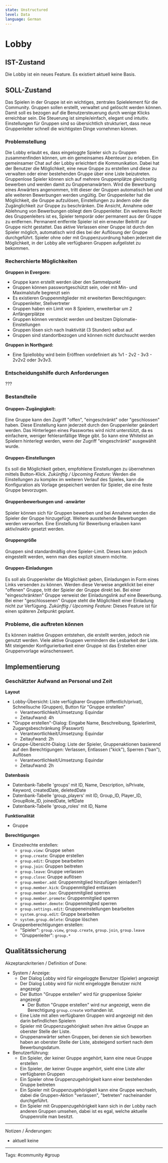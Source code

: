 ```yaml
---
state: Unstructured
level: Data
language: German
---
```

# Lobby

## IST-Zustand

Die Lobby ist ein neues Feature. Es existiert aktuell keine Basis.

## SOLL-Zustand

Das Spielen in der Gruppe ist ein wichtiges, zentrales Spielelement für die Community. Gruppen sollen erstellt, verwaltet und gelöscht werden können. Damit soll es bezogen auf die Benutzersteuerung durch wenige Klicks erreichbar sein. Die Steuerung ist simple/einfach, elegant und intuitiv. Einstellungen für Gruppen sind so übersichtlich strukturiert, dass neue Gruppenleiter schnell die wichtigsten Dinge vornehmen können.

### Problemstellung

Die Lobby erlaubt es, dass eingeloggte Spieler sich zu Gruppen zusammenfinden können, um ein gemeinsames Abenteuer zu erleben. Ein gemeinsamer Chat auf der Lobby erleichtert die Kommunikation. Dabei hat der Benutzer die Möglichkeit, eine neue Gruppe zu erstellen und diese zu verwalten oder einer bestehenden Gruppe über eine Liste beizutreten. Gruppenlose Spieler können sich auf mehrere Gruppenplätze gleichzeitig bewerben und werden damit zu Gruppenanwärtern. Wird die Bewerbung eines Anwärters angenommen, tritt dieser der Gruppen automatisch bei und alle weiteren Bewerbungen werden ungültig. Der Gruppenleiter hat die Möglichkeit, die Gruppe aufzulösen, Einstellungen zu ändern oder die Zugänglichkeit zur Gruppe zu beschränken. Die Ansicht, Annahme oder Ablehnung von Bewerbungen obliegt dem Gruppenleiter. Ein weiteres Recht des Gruppenleiters ist es, Spieler temporär oder permanent aus der Gruppe zu entfernen. Permanent entfernte Spieler ist ein erneuter Beitritt zur Gruppe nicht gestattet. Das aktive Verlassen einer Gruppe ist durch den Spieler möglich, automatisch wird dies bei der Auflösung der Gruppe durchgeführt. Spieler ohne oder mit Gruppenzuordnung haben jederzeit die Möglichkeit, in der Lobby alle verfügbaren Gruppen aufgelistet zu bekommen.

### Recherchierte Möglichkeiten
**Gruppen in Evergore:**
- Gruppe kann erstellt werden über den Sammelpunkt
- Gruppen können passwortgeschützt sein, oder mit Min- und Maximalstufe begrenzt sein
- Es existieren Gruppenmitglieder mit erweiterten Berechtigungen: Gruppenleiter, Stellvertreter
- Gruppen haben ein Limit von 8 Spielern, erweiterbar um 2 Anfängerplätze
- Gruppen können versteckt werden und besitzen Diplomatie-Einstellungen
- Gruppen lösen sich nach Inaktivität (3 Stunden) selbst auf.
- Gruppen sind standortbezogen und können nicht durchsucht werden

**Gruppen in Northgard:**
- Eine Spiellobby wird beim Eröffnen vordefiniert als 1v1 - 2v2 - 3v3 - 2v2v2 oder 3v3v3.

### Entscheidungshilfe durch Anforderungen

???

### Bestandteile
#### Gruppen-Zugängigkeit:
Eine Gruppe kann den Zugriff "offen", "eingeschränkt" oder "geschlossen" haben.
Diese Einstellung kann jederzeit durch den Gruppenleiter geändert werden. Das Hinterlegen eines Passwortes wird nicht unterstützt, da es einfachere, weniger fehleranfällige Wege gibt. So kann eine Whitelist an Spielern hinterlegt werden, wenn der Zugriff "eingeschränkt" ausgewählt wurde.

#### Gruppen-Einstellungen
Es soll die Möglichkeit geben, empfohlene Einstellungen zu übernehmen mittels Button-Klick. 
_Zukünftig / Upcoming Feature:_
Werden die Einstellungen zu komplex im weiteren Verlauf des Spieles, kann die Konfiguration als Vorlage gespeichert werden für Spieler, die eine feste Gruppe bevorzugen.

#### Gruppenbewerbungen und -anwärter
Spieler können sich für Gruppen bewerben und bei Annahme werden die Spieler der Gruppe hinzugefügt. Weitere ausstehende Bewerbungen werden verworfen. Eine Einstellung für Bewerbung erlauben kann aktiv/inaktiv gesetzt werden.

#### Gruppengröße
Gruppen sind standardmäßig ohne Spieler-Limit. Dieses kann jedoch eingestellt werden, wenn man dies explizit steuern möchte.

#### Gruppen-Einladungen
Es soll als Gruppenleiter die Möglichkeit geben, Einladungen in Form eines Links versenden zu können. Werden diese Verweise angeklickt bei einer "offenen" Gruppe, tritt der Spieler der Gruppe direkt bei. Bei einer "eingeschränkten" Gruppe verweist der Einladungslink auf eine Bewerbung. Bei einer "geschlossenen" Gruppe steht die Möglichkeit einer Einladung nicht zur Verfügung.
_Zukünftig / Upcoming Feature:_
Dieses Feature ist für einen späteren Zeitpunkt geplant.

### Probleme, die auftreten können

Es können inaktive Gruppen entstehen, die erstellt werden, jedoch nie genutzt werden.
Viele aktive Gruppen vermindern die Lesbarkeit der Liste.
Mit steigender Konfigurierbarkeit einer Gruppe ist das Erstellen einer Gruppenvorlage wünschenswert.

## Implementierung

### Geschätzter Aufwand an Personal und Zeit

**Layout**

- Lobby-Übersicht: Liste verfügbarer Gruppen (öffentlich/privat), Schnellsuche (Gruppen), Button für "Gruppe erstellen"
  - Verantwortlichkeit/Umsetzung: Equindar
  - Zeitaufwand: 4h
- "Gruppe erstellen"-Dialog: Eingabe Name, Beschreibung, Spielerlimit, Zugangsbeschränkung (Passwort)
  - Verantwortlichkeit/Umsetzung: Equindar
  - Zeitaufwand: 2h
- Gruppe-Übersicht-Dialog: Liste der Spieler, Gruppenaktionen basierend auf den Berechtigungen: Verlassen, Entlassen ("kick"), Sperren ("ban"), Auflösen
  - Verantwortlichkeit/Umsetzung: Equindar
  - Zeitaufwand: 2h

**Datenbasis**

- Datenbank-Tabelle 'groups' mit ID, Name, Description, isPrivate, Keyword, createdDate, deletedDate
- Datenbank-Tabelle 'group_players' mit ID, Group_ID, Player_ID, GroupRole_ID, joinedDate, leftDate
- Datenbank-Tabelle 'group_roles' mit ID, Name

**Funktionalität**

- Gruppe

**Berechtigungen**

- Einzelrechte erstellen:
  - `group.view`: Gruppe sehen
  - `group.create`: Gruppe erstellen
  - `group.edit`: Gruppe bearbeiten
  - `group.join`: Gruppen beitreten
  - `group.leave`: Gruppe verlassen
  - `group.close`: Gruppe auflösen
  - `group.member.add`: Gruppenmitglied hinzufügen (einladen?)
  - `group.member.kick`: Gruppenmitglied entlassen
  - `group.member.ban`: Gruppenmitglied sperren
  - `group.member.promote`: Gruppenmitglied sperren
  - `group.member.demote`: Gruppenmitglied sperren
  - `group.settings.edit`: Gruppeneinstellungen bearbeiten
  - `system.group.edit`: Gruppe bearbeiten
  - `system.group.delete`: Gruppe löschen
- Gruppenberechtigungen erstellen:
  - "Spieler": `group.view`, `group.create`, `group.join`, `group.leave`
  - "Gruppenleiter": `group.*`

## Qualitätssicherung

Akzeptanzkriterien / Definition of Done:

- System / Anzeige:
  - Der Dialog Lobby wird für eingeloggte Benutzer (Spieler) angezeigt
  - Der Dialog Lobby wird für nicht eingeloggte Benutzer nicht angezeigt
  - Der Button "Gruppe erstellen" wird für gruppenlose Spieler angezeigt
    - Der Button "Gruppe erstellen" wird nur angezeigt, wenn die Berechtigung `group.create` vorhanden ist.
  - Eine Liste mit allen verfügbaren Gruppen wird angezeigt mit den darin befindlichen Spielern
  - Spieler mit Gruppenzugehörigkeit sehen ihre aktive Gruppe an oberster Stelle der Liste.
  - Gruppenanwärter sehen Gruppen, bei denen sie sich beworben haben an oberster Stelle der Liste, absteigend sortiert nach dem Bewerbungsdatum.
- Benutzerführung:
  - Ein Spieler, der keiner Gruppe angehört, kann eine neue Gruppe erstellen
  - Ein Spieler, der keiner Gruppe angehört, sieht eine Liste aller verfügbaren Gruppen
  - Ein Spieler ohne Gruppenzugehörigkeit kann einer bestehenden Gruppe beitreten
  - Ein Spieler mit Gruppenzugehörigkeit kann eine Gruppe wechseln, dabei die Gruppen-Aktion "verlassen", "betreten" nacheinander durchgeführt.
  -  Ein Spieler mit Gruppenzugehörigkeit kann sich in der Lobby nach anderen Gruppen umsehen, dabei ist es egal, welche aktuelle Gruppenrolle man besitzt.
___
Notizen / Änderungen:
- aktuell keine

---

Tags: #community #group

